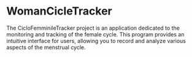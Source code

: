 # WomanCicleTracker
The CicloFemminileTracker project is an application dedicated to the monitoring and tracking of the female cycle. This program provides an intuitive interface for users, allowing you to record and analyze various aspects of the menstrual cycle.
